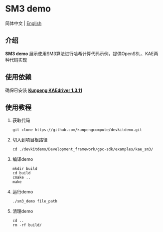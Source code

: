 # **SM3 demo**

简体中文 | [English](README_en.md)

## 介绍
**SM3 demo** 展示使用SM3算法进行哈希计算代码示例，提供OpenSSL、KAE两种代码实现

## 使用依赖

确保已安装 **[Kunpeng KAEdriver 1.3.11](https://www.hikunpeng.com/document/detail/zh/kunpengaccel/encryp-decryp/devg-kae/kunpengaccel_16_0011.html)**

## 使用教程

1. 获取代码

   ```shell
   git clone https://github.com/kunpengcompute/devkitdemo.git
   ```

2. 切入到项目根路径

   ```shell
   cd ./devkitdemo/Development_framework/gpc-sdk/examples/kae_sm3/
   ```

3. 编译demo

   ```shell
   mkdir build
   cd build
   cmake ..
   make
   ```

4. 运行demo

   ```shell
   ./sm3_demo file_path
   ```

5. 清理demo

   ```shell
   cd ..
   rm -rf build/
   ```